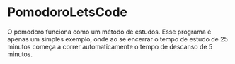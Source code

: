 # PomodoroLetsCode

O pomodoro funciona como um método de estudos. 
Esse programa é apenas um simples exemplo, onde ao se encerrar o tempo de estudo de 25 minutos começa a correr automaticamente o tempo de descanso de 5 minutos.
